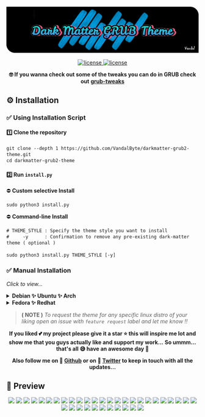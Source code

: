 ![logo](/media/logo.png)

<p align="center">
  <a href="https://raw.githubusercontent.com/VandalByte/darkmatter-grub2-theme/main/LICENSE">
    <img src="https://img.shields.io/badge/License%20GPL--3.0-008a8a?style=for-the-badge&logo=github&logoColor=000000" alt="license" />
  </a>
  <a href="https://www.pling.com/p/1603282">
    <img src="https://img.shields.io/badge/Download-green?style=for-the-badge&logo=github&logoColor=000000" alt="license" />
  </a>
</p>

<p align="center">
  <b>🤓 If you wanna check out some of the tweaks you can do in GRUB check out</b>
  <b><a href="https://github.com/VandalByte/grub-tweaks">grub-tweaks</a></b>
</p>


## ⚙️ Installation

### ✅ Using Installation Script

#### 1️⃣ Clone the repository
```shell
git clone --depth 1 https://github.com/VandalByte/darkmatter-grub2-theme.git
cd darkmatter-grub2-theme
```

#### 2️⃣ Run `install.py`
⛔ **Custom selective Install**
```shell
sudo python3 install.py
```
⛔ **Command-line Install**

```shell
# THEME_STYLE : Specify the theme style you want to install
#     -y      : Confirmation to remove any pre-existing dark-matter theme ( optional )

sudo python3 install.py THEME_STYLE [-y]
```

### ✅ Manual Installation
*Click to view...*
<details>
 <summary><b>Debian ✨ Ubuntu ✨ Arch</b></summary>
 
  #### 1️⃣ Download your favourite version of the theme from [**Pling**](https://www.pling.com/p/1603282/).

  Now extract your downloaded .zip file.

  Either manually extract it or use the command below. ( *Here I'm using debian version of my theme as an example* )
  ```shell
  unzip dark-matter-debian.zip
  ```
  *The rest of the commands are the same for all theme styles.*

  #### 2️⃣ Copy the theme directory.
  ```shell
  sudo cp -r dark-matter /boot/grub/themes/
  ```
  #### 3️⃣ Make changes to the GRUB config file.

  ```shell
  sudo nano /etc/default/grub
  ```
  Find the line `GRUB_THEME=` then change it to `GRUB_THEME="/boot/grub/themes/dark-matter/theme.txt"`

  Then save the file.

  #### 4️⃣ Finally, update the grub.
  ```shell
  sudo grub-mkconfig -o /boot/grub/grub.cfg
  ```
  Now the theme should be installed successfully, enjoy !!
</details>

<details>
 <summary><b>Fedora ✨ Redhat</b></summary>
 
  #### 1️⃣ Download your favourite version of the theme from [**Pling**](https://www.pling.com/p/1603282/).

  Now extract your downloaded .zip file.

  Either manually extract it or use the command below. ( *Here I'm using debian version of my theme as an example* )
  ```shell
  unzip dark-matter-debian.zip
  ```
  *The rest of the commands are the same for all theme styles.*

  #### 2️⃣ Copy the theme directory.
  ```shell
  sudo cp -r dark-matter /boot/grub2/themes/
  ```
  #### 3️⃣ Make changes to the GRUB config file.

  ```shell
  sudo nano /etc/default/grub
  ```
  Find the line `GRUB_THEME=` then change it to `GRUB_THEME="/boot/grub2/themes/dark-matter/theme.txt"`
 
  Change the line `GRUB_TERMINAL_OUTPUT=console` to this *(comment it out)* `#GRUB_TERMINAL_OUTPUT=console`

  Then save the file.

  #### 4️⃣ Finally, update the grub.
  ```shell
  sudo grub2-mkconfig -o /boot/grub2/grub.cfg
  ```
  Now restart your computer the grub theme should be installed successfully, enjoy !!
</details>

> **( NOTE )** *To request the theme for any specific linux distro of your liking open an issue with `feature request` label and let me know !!*

<p align="center">
  <b>If you liked 💕 my project please give it a star ⭐ this will inspire me lot and show me that you guys actually like and support my work...</b>
  <b>So ummm... that's all 😅 have an awesome day 🤗</b>
</p>

<p align="center">
  <b>Also follow me on 💬 <a href="https://github.com/VandalByte">Github</a> or on 💬 <a href="https://twitter.com/VandalByte">Twitter</a>  to keep in touch with all the updates...</b>
</p>

  
## 📸 Preview

<p align="center">
  <img width="48%" src="https://raw.githubusercontent.com/VandalByte/darkmatter-grub2-theme/main/media/previews/preview-artix.png" />
  <img width="48%" src="https://raw.githubusercontent.com/VandalByte/darkmatter-grub2-theme/main/media/previews/preview-lubuntu.png" />
  <img width="48%" src="https://raw.githubusercontent.com/VandalByte/darkmatter-grub2-theme/main/media/previews/preview-sparky.png" />
  <img width="48%" src="https://raw.githubusercontent.com/VandalByte/darkmatter-grub2-theme/main/media/previews/preview-linuxlite.png" />
  <img width="48%" src="https://raw.githubusercontent.com/VandalByte/darkmatter-grub2-theme/main/media/previews/preview-slackware.png" />
  <img width="48%" src="https://raw.githubusercontent.com/VandalByte/darkmatter-grub2-theme/main/media/previews/preview-kubuntu.png" />
  <img width="48%" src="https://raw.githubusercontent.com/VandalByte/darkmatter-grub2-theme/main/media/previews/preview-devuan.png" />
  <img width="48%" src="https://raw.githubusercontent.com/VandalByte/darkmatter-grub2-theme/main/media/previews/preview-elementary.png" />
  <img width="48%" src="https://raw.githubusercontent.com/VandalByte/darkmatter-grub2-theme/main/media/previews/preview-openbsd.png" />
  <img width="48%" src="https://raw.githubusercontent.com/VandalByte/darkmatter-grub2-theme/main/media/previews/preview-deepin.png" />
  <img width="48%" src="https://raw.githubusercontent.com/VandalByte/darkmatter-grub2-theme/main/media/previews/preview-opensuse.png" />
  <img width="48%" src="https://raw.githubusercontent.com/VandalByte/darkmatter-grub2-theme/main/media/previews/preview-kdeneon.png" />
  <img width="48%" src="https://raw.githubusercontent.com/VandalByte/darkmatter-grub2-theme/main/media/previews/preview-garuda.png" />
  <img width="48%" src="https://raw.githubusercontent.com/VandalByte/darkmatter-grub2-theme/main/media/previews/preview-ubuntumate.png" />
  <img width="48%" src="https://raw.githubusercontent.com/VandalByte/darkmatter-grub2-theme/main/media/previews/preview-centos.png" />
  <img width="48%" src="https://raw.githubusercontent.com/VandalByte/darkmatter-grub2-theme/main/media/previews/preview-solus.png" />
  <img width="48%" src="https://raw.githubusercontent.com/VandalByte/darkmatter-grub2-theme/main/media/previews/preview-endeavour.png" />
  <img width="48%" src="https://raw.githubusercontent.com/VandalByte/darkmatter-grub2-theme/main/media/previews/preview-zorin.png" />
  <img width="48%" src="https://raw.githubusercontent.com/VandalByte/darkmatter-grub2-theme/main/media/previews/preview-archstrike.png" />
  <img width="48%" src="https://raw.githubusercontent.com/VandalByte/darkmatter-grub2-theme/main/media/previews/preview-kali.png" />
  <img width="48%" src="https://raw.githubusercontent.com/VandalByte/darkmatter-grub2-theme/main/media/previews/preview-parrot.png" />
  <img width="48%" src="https://raw.githubusercontent.com/VandalByte/darkmatter-grub2-theme/main/media/previews/preview-redhat.png" />
  <img width="48%" src="https://raw.githubusercontent.com/VandalByte/darkmatter-grub2-theme/main/media/previews/preview-blackarch.png" />
  <img width="48%" src="https://raw.githubusercontent.com/VandalByte/darkmatter-grub2-theme/main/media/previews/preview-gentoo.png" />
  <img width="48%" src="https://raw.githubusercontent.com/VandalByte/darkmatter-grub2-theme/main/media/previews/preview-pentoo.png" />
  <img width="48%" src="https://raw.githubusercontent.com/VandalByte/darkmatter-grub2-theme/main/media/previews/preview-linux.png" />
  <img width="48%" src="https://raw.githubusercontent.com/VandalByte/darkmatter-grub2-theme/main/media/previews/preview-debian.png" />
  <img width="48%" src="https://raw.githubusercontent.com/VandalByte/darkmatter-grub2-theme/main/media/previews/preview-arch.png" />
  <img width="48%" src="https://raw.githubusercontent.com/VandalByte/darkmatter-grub2-theme/main/media/previews/preview-ubuntu.png" />
  <img width="48%" src="https://raw.githubusercontent.com/VandalByte/darkmatter-grub2-theme/main/media/previews/preview-manjaro.png" />
  <img width="48%" src="https://raw.githubusercontent.com/VandalByte/darkmatter-grub2-theme/main/media/previews/preview-windows-11.png" />
  <img width="48%" src="https://raw.githubusercontent.com/VandalByte/darkmatter-grub2-theme/main/media/previews/preview-mx.png" />
  <img width="48%" src="https://raw.githubusercontent.com/VandalByte/darkmatter-grub2-theme/main/media/previews/preview-mint.png" />
  <img width="48%" src="https://raw.githubusercontent.com/VandalByte/darkmatter-grub2-theme/main/media/previews/preview-void.png" />
  <img width="48%" src="https://raw.githubusercontent.com/VandalByte/darkmatter-grub2-theme/main/media/previews/preview-fedora.png" />
  <img width="48%" src="https://raw.githubusercontent.com/VandalByte/darkmatter-grub2-theme/main/media/previews/preview-popos.png" />
</p>
